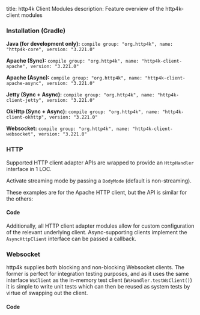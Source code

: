 title: http4k Client Modules
description: Feature overview of the http4k-client modules

### Installation (Gradle)
**Java (for development only):** ```compile group: "org.http4k", name: "http4k-core", version: "3.221.0"```

**Apache (Sync):** ```compile group: "org.http4k", name: "http4k-client-apache", version: "3.221.0"```

**Apache (Async):** ```compile group: "org.http4k", name: "http4k-client-apache-async", version: "3.221.0"```

**Jetty (Sync + Async):** ```compile group: "org.http4k", name: "http4k-client-jetty", version: "3.221.0"```

**OkHttp (Sync + Async):** ```compile group: "org.http4k", name: "http4k-client-okhttp", version: "3.221.0"```

**Websocket:** ```compile group: "org.http4k", name: "http4k-client-websocket", version: "3.221.0"```

### HTTP
Supported HTTP client adapter APIs are wrapped to provide an `HttpHandler` interface in 1 LOC.

Activate streaming mode by passing a `BodyMode` (default is non-streaming).

These examples are for the Apache HTTP client, but the API is similar for the others:

#### Code [<img class="octocat"/>](https://github.com/http4k/http4k/blob/master/src/docs/guide/modules/clients/example_http.kt)
<script src="https://gist-it.appspot.com/https://github.com/http4k/http4k/blob/master/src/docs/guide/modules/clients/example_http.kt"></script>

Additionally, all HTTP client adapter modules allow for custom configuration of the relevant underlying client. Async-supporting clients implement the `AsyncHttpClient` interface can be passed a callback.

### Websocket
http4k supplies both blocking and non-blocking Websocket clients. The former is perfect for integration testing purposes, and as it uses the same interface `WsClient` as the in-memory test client (`WsHandler.testWsClient()`) it is simple to write unit tests which can then be reused as system tests by virtue of swapping out the client.

#### Code [<img class="octocat"/>](https://github.com/http4k/http4k/blob/master/src/docs/guide/modules/clients/example_websocket.kt)
<script src="https://gist-it.appspot.com/https://github.com/http4k/http4k/blob/master/src/docs/guide/modules/clients/example_websocket.kt"></script>
